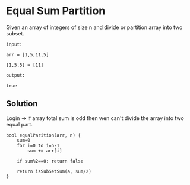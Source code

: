 # Equal Sum Partition

Given an array of integers of size n and divide or partition array into two subset.

```
input:

arr = [1,5,11,5]

[1,5,5] = [11]

output:

true

```

## Solution

Login -> if array total sum is odd then wen can't divide the array into two equal part.

```
bool equalParition(arr, n) {
    sum=0
    for i=0 to i=n-1
        sum += arr[i]

    if sum%2==0: return false

    return isSubSetSum(a, sum/2)
}
```
